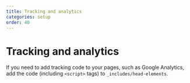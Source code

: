```yaml
---
title: Tracking and analytics
categories: setup
order: 40
---
```


# Tracking and analytics

If you need to add tracking code to your pages, such as Google Analytics, add the code (including `<script>` tags) to `_includes/head-elements`.
